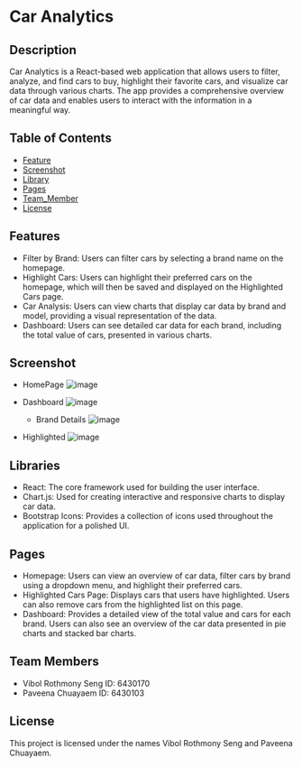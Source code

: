 # Car Analytics
## Description
Car Analytics is a React-based web application that allows users to filter, analyze, and find cars to buy, highlight their favorite cars, and visualize car data through various charts. The app provides a comprehensive overview of car data and enables users to interact with the information in a meaningful way.

## Table of Contents
- [Feature](#Feature)
- [Screenshot](#Screenshot)
- [Library](#Library)
- [Pages](#Pages)
- [Team_Member](#Team_Member)
- [License](#license)

## Features
- Filter by Brand: Users can filter cars by selecting a brand name on the homepage.
- Highlight Cars: Users can highlight their preferred cars on the homepage, which will then be saved and displayed on the Highlighted Cars page.
- Car Analysis: Users can view charts that display car data by brand and model, providing a visual representation of the data.
- Dashboard: Users can see detailed car data for each brand, including the total value of cars, presented in various charts.

  
## Screenshot
- HomePage
  ![image](https://github.com/user-attachments/assets/36388a28-1bd7-470d-a60d-e40181054670)
- Dashboard
  ![image](https://github.com/user-attachments/assets/0c827c9d-ee21-4f74-b1c4-0c550364ffc2)
  - Brand Details
    ![image](https://github.com/user-attachments/assets/178d324f-27f6-4a72-b302-7d0217543249)

- Highlighted
  ![image](https://github.com/user-attachments/assets/9d7a61fb-d632-4ffa-9218-7f60ba958588)
  


## Libraries
- React: The core framework used for building the user interface.
- Chart.js: Used for creating interactive and responsive charts to display car data.
- Bootstrap Icons: Provides a collection of icons used throughout the application for a polished UI.
## Pages
- Homepage: Users can view an overview of car data, filter cars by brand using a dropdown menu, and highlight their preferred cars.
- Highlighted Cars Page: Displays cars that users have highlighted. Users can also remove cars from the highlighted list on this page.
- Dashboard: Provides a detailed view of the total value and cars for each brand. Users can also see an overview of the car data presented in pie charts and stacked bar charts.
## Team Members
- Vibol Rothmony Seng ID: 6430170
- Paveena Chuayaem ID: 6430103
## License
This project is licensed under the names Vibol Rothmony Seng and Paveena Chuayaem.
